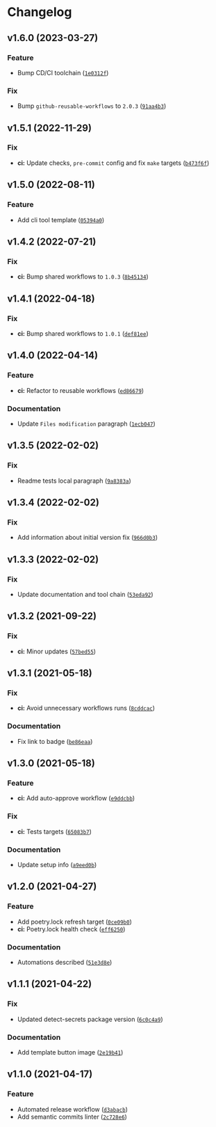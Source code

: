 # Changelog

<!--next-version-placeholder-->

## v1.6.0 (2023-03-27)
### Feature
* Bump CD/CI toolchain ([`1e0312f`](https://github.com/agblox/template-python/commit/1e0312f80e5ac6f049985ebc87b9a39b07ade4db))

### Fix
* Bump `github-reusable-workflows` to `2.0.3` ([`91aa4b3`](https://github.com/agblox/template-python/commit/91aa4b30dc8ceec573403a9bddcc566d3c1bb16d))

## v1.5.1 (2022-11-29)
### Fix
* **ci:** Update checks, `pre-commit` config and fix `make` targets ([`b473f6f`](https://github.com/agblox/template-python/commit/b473f6ff1a6d7587936b375a4068e75a3c2d747c))

## v1.5.0 (2022-08-11)
### Feature
* Add cli tool template ([`05394a0`](https://github.com/agblox/template-python/commit/05394a03dde8e716abe9b400ade7283edeb92656))

## v1.4.2 (2022-07-21)
### Fix
* **ci:** Bump shared workflows to `1.0.3` ([`8b45134`](https://github.com/agblox/template-python/commit/8b45134f16f8ceee62ab43f7ede5bc15af409dd3))

## v1.4.1 (2022-04-18)
### Fix
* **ci:** Bump shared workflows to `1.0.1` ([`def81ee`](https://github.com/agblox/template-python/commit/def81ee2fa85c70840638aae66def8019c80d522))

## v1.4.0 (2022-04-14)
### Feature
* **ci:** Refactor to reusable workflows ([`ed86679`](https://github.com/agblox/template-python/commit/ed86679b0dd1c3d6b9ed18b08fbf7e19d7d40617))

### Documentation
* Update `Files modification` paragraph ([`1ecb047`](https://github.com/agblox/template-python/commit/1ecb04737d11cfb9274a377ef55ff2ee9d811781))

## v1.3.5 (2022-02-02)
### Fix
* Readme tests local paragraph ([`9a8383a`](https://github.com/agblox/template-python/commit/9a8383a040c9cb03c2bfe070b72a052db2fee5a4))

## v1.3.4 (2022-02-02)
### Fix
* Add information about initial version fix ([`966d0b3`](https://github.com/agblox/template-python/commit/966d0b371cc90c8846ee60be333710e210679a86))

## v1.3.3 (2022-02-02)
### Fix
* Update documentation and tool chain ([`53eda92`](https://github.com/agblox/template-python/commit/53eda921ca8098495201653677da02a9e25dba85))

## v1.3.2 (2021-09-22)
### Fix
* **ci:** Minor updates ([`57bed55`](https://github.com/agblox/template-python/commit/57bed558cefa4447e930054ccdff4bc59b042e03))

## v1.3.1 (2021-05-18)
### Fix
* **ci:** Avoid unnecessary workflows runs ([`8cddcac`](https://github.com/agblox/template-python/commit/8cddcacb9d12dcb7e4ea3848d5c5ef24882813a6))

### Documentation
* Fix link to badge ([`be86eaa`](https://github.com/agblox/template-python/commit/be86eaa5c271a18016071ce989cc9b7c9954d012))

## v1.3.0 (2021-05-18)
### Feature
* **ci:** Add auto-approve workflow ([`e9ddcbb`](https://github.com/agblox/template-python/commit/e9ddcbbdb0f9ccfc0053e6b07c2639320e6ef54b))

### Fix
* **ci:** Tests targets ([`65083b7`](https://github.com/agblox/template-python/commit/65083b71774220edd8c59ba23d53c7af4b9ad67f))

### Documentation
* Update setup info ([`a9eed0b`](https://github.com/agblox/template-python/commit/a9eed0bb6507845d0fcbc95814920ea114d022aa))

## v1.2.0 (2021-04-27)
### Feature
* Add poetry.lock refresh target ([`0ce09b0`](https://github.com/agblox/template-python/commit/0ce09b09cad662cd0920e878632e1faac1c52e8b))
* **ci:** Poetry.lock health check ([`eff6250`](https://github.com/agblox/template-python/commit/eff6250873fd796c95da2f724d24e07fd707bce5))

### Documentation
* Automations described ([`51e3d8e`](https://github.com/agblox/template-python/commit/51e3d8eb1ac9ff4aeafb8225e1e392a4a7a9839e))

## v1.1.1 (2021-04-22)
### Fix
* Updated detect-secrets package version ([`6c0c4a9`](https://github.com/agblox/template-python/commit/6c0c4a9e29735603fd2d101b626a6b0691bfba99))

### Documentation
* Add template button image ([`2e19b41`](https://github.com/agblox/template-python/commit/2e19b4165e769e1b2d1b3f6c393b994f4f6de873))

## v1.1.0 (2021-04-17)
### Feature
* Automated release workflow ([`d3abacb`](https://github.com/agblox/template-python/commit/d3abacb4684085c95437358ae54c9e9c7689f72b))
* Add semantic commits linter ([`2c728e6`](https://github.com/agblox/template-python/commit/2c728e669d6cd7e8feceec3981b47ed0bc0d1d8f))
